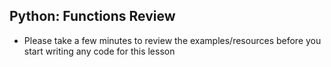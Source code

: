 ## Python: Functions Review

- Please take a few minutes to review the examples/resources before you start writing any code for this lesson
